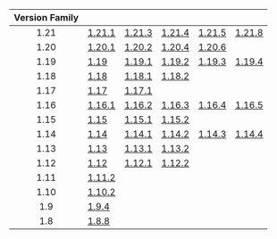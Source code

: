 | Version Family | | | | | |
|:---:|---|---|---|---|---|
| 1.21 | [1.21.1](https://github.com/BaldGang/spigot-build/releases/download/20250825/spigot-1.21.1.jar) | [1.21.3](https://github.com/BaldGang/spigot-build/releases/download/20250825/spigot-1.21.3.jar) | [1.21.4](https://github.com/BaldGang/spigot-build/releases/download/20250825/spigot-1.21.4.jar) | [1.21.5](https://github.com/BaldGang/spigot-build/releases/download/20250825/spigot-1.21.5.jar) | [1.21.8](https://github.com/BaldGang/spigot-build/releases/download/20250825/spigot-1.21.8.jar) |
| 1.20 | [1.20.1](https://github.com/BaldGang/spigot-build/releases/download/20250825/spigot-1.20.1.jar) | [1.20.2](https://github.com/BaldGang/spigot-build/releases/download/20250825/spigot-1.20.2.jar) | [1.20.4](https://github.com/BaldGang/spigot-build/releases/download/20250825/spigot-1.20.4.jar) | [1.20.6](https://github.com/BaldGang/spigot-build/releases/download/20250825/spigot-1.20.6.jar) | |
| 1.19 | [1.19](https://github.com/BaldGang/spigot-build/releases/download/20250825/spigot-1.19.jar) | [1.19.1](https://github.com/BaldGang/spigot-build/releases/download/20250825/spigot-1.19.1.jar) | [1.19.2](https://github.com/BaldGang/spigot-build/releases/download/20250825/spigot-1.19.2.jar) | [1.19.3](https://github.com/BaldGang/spigot-build/releases/download/20250825/spigot-1.19.3.jar) | [1.19.4](https://github.com/BaldGang/spigot-build/releases/download/20250825/spigot-1.19.4.jar) |
| 1.18 | [1.18](https://github.com/BaldGang/spigot-build/releases/download/20250825/spigot-1.18.jar) | [1.18.1](https://github.com/BaldGang/spigot-build/releases/download/20250825/spigot-1.18.1.jar) | [1.18.2](https://github.com/BaldGang/spigot-build/releases/download/20250825/spigot-1.18.2.jar) | | |
| 1.17 | [1.17](https://github.com/BaldGang/spigot-build/releases/download/20250825/spigot-1.17.jar) | [1.17.1](https://github.com/BaldGang/spigot-build/releases/download/20250825/spigot-1.17.1.jar) | | | |
| 1.16 | [1.16.1](https://github.com/BaldGang/spigot-build/releases/download/20250825/spigot-1.16.1.jar) | [1.16.2](https://github.com/BaldGang/spigot-build/releases/download/20250825/spigot-1.16.2.jar) | [1.16.3](https://github.com/BaldGang/spigot-build/releases/download/20250825/spigot-1.16.3.jar) | [1.16.4](https://github.com/BaldGang/spigot-build/releases/download/20250825/spigot-1.16.4.jar) | [1.16.5](https://github.com/BaldGang/spigot-build/releases/download/20250825/spigot-1.16.5.jar) |
| 1.15 | [1.15](https://github.com/BaldGang/spigot-build/releases/download/20250825/spigot-1.15.jar) | [1.15.1](https://github.com/BaldGang/spigot-build/releases/download/20250825/spigot-1.15.1.jar) | [1.15.2](https://github.com/BaldGang/spigot-build/releases/download/20250825/spigot-1.15.2.jar) | | |
| 1.14 | [1.14](https://github.com/BaldGang/spigot-build/releases/download/20250825/spigot-1.14.jar) | [1.14.1](https://github.com/BaldGang/spigot-build/releases/download/20250825/spigot-1.14.1.jar) | [1.14.2](https://github.com/BaldGang/spigot-build/releases/download/20250825/spigot-1.14.2.jar) | [1.14.3](https://github.com/BaldGang/spigot-build/releases/download/20250825/spigot-1.14.3.jar) | [1.14.4](https://github.com/BaldGang/spigot-build/releases/download/20250825/spigot-1.14.4.jar) |
| 1.13 | [1.13](https://github.com/BaldGang/spigot-build/releases/download/20250825/spigot-1.13.jar) | [1.13.1](https://github.com/BaldGang/spigot-build/releases/download/20250825/spigot-1.13.1.jar) | [1.13.2](https://github.com/BaldGang/spigot-build/releases/download/20250825/spigot-1.13.2.jar) | | |
| 1.12 | [1.12](https://github.com/BaldGang/spigot-build/releases/download/20250825/spigot-1.12.jar) | [1.12.1](https://github.com/BaldGang/spigot-build/releases/download/20250825/spigot-1.12.1.jar) | [1.12.2](https://github.com/BaldGang/spigot-build/releases/download/20250825/spigot-1.12.2.jar) | | |
| 1.11 | [1.11.2](https://github.com/BaldGang/spigot-build/releases/download/20250825/spigot-1.11.2.jar) | | | | |
| 1.10 | [1.10.2](https://github.com/BaldGang/spigot-build/releases/download/20250825/spigot-1.10.2.jar) | | | | |
| 1.9 | [1.9.4](https://github.com/BaldGang/spigot-build/releases/download/20250825/spigot-1.9.4.jar) | | | | |
| 1.8 | [1.8.8](https://github.com/BaldGang/spigot-build/releases/download/20250825/spigot-1.8.8.jar) | | | | |

